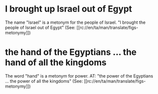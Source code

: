 # I brought up Israel out of Egypt

The name "Israel" is a metonym for the people of Israel. "I brought the people of Israel out of Egypt" (See: [[rc://en/ta/man/translate/figs-metonymy]])

# the hand of the Egyptians ... the hand of all the kingdoms

The word "hand" is a metonym for power. AT: "the power of the Egyptians ... the power of all the kingdoms" (See: [[rc://en/ta/man/translate/figs-metonymy]])

